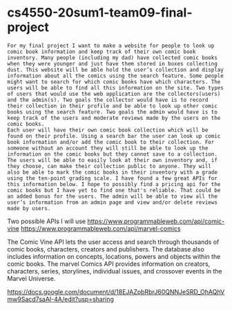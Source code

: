 # cs4550-20sum1-team09-final-project

	For my final project I want to make a website for people to look up comic book information and keep track of their own comic book inventory. Many people (including my dad) have collected comic books when they were younger and just have them stored in boxes collecting dust. This website will be able hold the user’s collection and display information about all the comics using the search feature. Some people might want to search for which comic books have which characters. The users will be able to find all this information on the site. Two types of users that would use the web application are the collectors(users) and the admin(s). Two goals the collector would have is to record their collection in their profile and be able to look up other comic books using the search feature. Two goals the admin would have is to keep track of the users and moderate reviews made by the users on the comic books. 
	Each user will have their own comic book collection which will be found on their profile. Using a search bar the user can look up comic book information and/or add the comic book to their collection. For someone without an account they will still be able to look up the information on the comic books but they cannot save to a collection. The users will be able to easily look at their own inventory and, if they choose, can make their collection public to anyone. They will also be able to mark the comic books in their inventory with a grade using the ten-point grading scale. I have found a few great APIs for this information below. I hope to possibly find a pricing api for the comic books but I have yet to find one that's reliable. That could be an added bonus for the users. The admin will be able to view all the user’s information from an admin page and view and/or delete reviews made by users.

Two possible APIs I will use
https://www.programmableweb.com/api/comic-vine
https://www.programmableweb.com/api/marvel-comics

The Comic Vine API lets the user access and search through thousands of comic books, characters, creators and publishers. The database also includes information on concepts, locations, powers and objects within the comic books. The marvel Comics API provides information on creators, characters, series, storylines, individual issues, and crossover events in the Marvel Universe.

https://docs.google.com/document/d/18EJAZpbRbrJ60QNNJeSRD_OhAQhVmw9Sacd7saAI-4A/edit?usp=sharing
